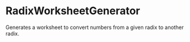 # RadixWorksheetGenerator
Generates a worksheet to convert numbers from a given radix to another radix.
